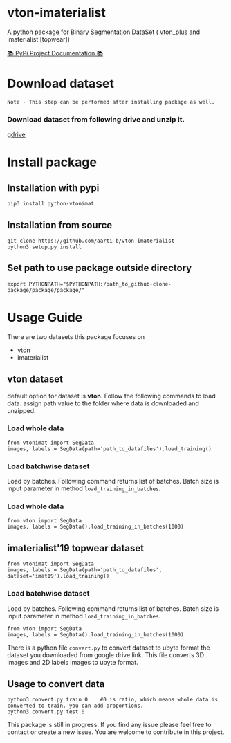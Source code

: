 # vton-imaterialist
A python package for Binary Segmentation DataSet ( vton_plus and imaterialist [topwear])

[📚 PyPi Project Documentation 📚](https://pypi.org/project/python-vtonimat/#description)
# Download dataset 

`Note - This step can be performed after installing package as well.`

### Download dataset from following drive and unzip it.
[gdrive](https://drive.google.com/drive/folders/1cGp0-s5p8n4oNnZr5AM_AaYCVzlJbkCo?usp=sharing)


# Install package 

## Installation with pypi
```
pip3 install python-vtonimat
```
## Installation from source

```
git clone https://github.com/aarti-b/vton-imaterialist
python3 setup.py install
```

## Set path to use package outside directory

```
export PYTHONPATH="$PYTHONPATH:/path_to_github-clone-package/package/package/"

```

# Usage Guide

There are two datasets this package focuses on 
* vton
* imaterialist

## vton dataset
default option for dataset is **vton**. Follow the following commands to load data. assign path value to the folder where data is downloaded and unzipped.

### Load whole data
```
from vtonimat import SegData
images, labels = SegData(path='path_to_datafiles').load_training()
```
### Load batchwise dataset 
Load by batches. Following command returns list of batches. Batch size is input parameter in method `load_training_in_batches`. 

### Load whole data

```
from vton import SegData
images, labels = SegData().load_training_in_batches(1000)
```
## imaterialist'19 topwear dataset

```
from vtonimat import SegData
images, labels = SegData(path='path_to_datafiles', dataset='imat19').load_training()
```

### Load batchwise dataset 
Load by batches. Following command returns list of batches. Batch size is input parameter in method `load_training_in_batches`. 

```
from vton import SegData
images, labels = SegData().load_training_in_batches(1000)
```

There is a python file `convert.py` to convert dataset to ubyte format the dataset you downloaded from google drive link. This file converts 3D images and 2D labels images to ubyte format.

## Usage to convert data

```
python3 convert.py train 0    #0 is ratio, which means whole data is converted to train. you can add proportions.
python3 convert.py test 0
```

This package is still in progress. If you find any issue please feel free to contact or create a new issue. You are welcome to contribute in this project.
